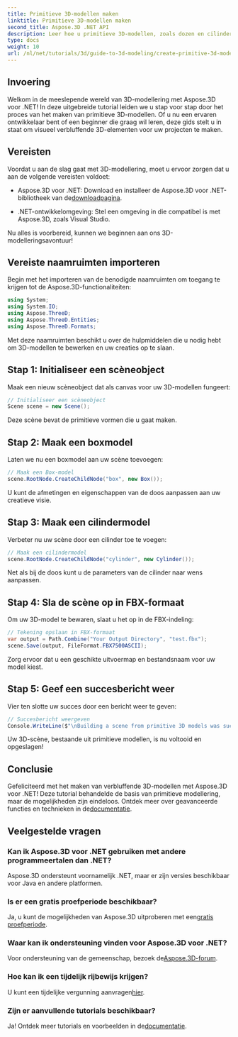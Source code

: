 ```yaml
---
title: Primitieve 3D-modellen maken
linktitle: Primitieve 3D-modellen maken
second_title: Aspose.3D .NET API
description: Leer hoe u primitieve 3D-modellen, zoals dozen en cilinders, kunt maken en aanpassen en deze moeiteloos in FBX-formaat kunt opslaan.
type: docs
weight: 10
url: /nl/net/tutorials/3d/guide-to-3d-modeling/create-primitive-3d-modeling/
---
```

## Invoering

Welkom in de meeslepende wereld van 3D-modellering met Aspose.3D voor .NET! In deze uitgebreide tutorial leiden we u stap voor stap door het proces van het maken van primitieve 3D-modellen. Of u nu een ervaren ontwikkelaar bent of een beginner die graag wil leren, deze gids stelt u in staat om visueel verbluffende 3D-elementen voor uw projecten te maken.

## Vereisten

Voordat u aan de slag gaat met 3D-modellering, moet u ervoor zorgen dat u aan de volgende vereisten voldoet:

-  Aspose.3D voor .NET: Download en installeer de Aspose.3D voor .NET-bibliotheek van de[downloadpagina](https://releases.aspose.com/3d/net/).
  
- .NET-ontwikkelomgeving: Stel een omgeving in die compatibel is met Aspose.3D, zoals Visual Studio.

Nu alles is voorbereid, kunnen we beginnen aan ons 3D-modelleringsavontuur!

## Vereiste naamruimten importeren

Begin met het importeren van de benodigde naamruimten om toegang te krijgen tot de Aspose.3D-functionaliteiten:

```csharp
using System;
using System.IO;
using Aspose.ThreeD;
using Aspose.ThreeD.Entities;
using Aspose.ThreeD.Formats;
```

Met deze naamruimten beschikt u over de hulpmiddelen die u nodig hebt om 3D-modellen te bewerken en uw creaties op te slaan.

## Stap 1: Initialiseer een scèneobject

Maak een nieuw scèneobject dat als canvas voor uw 3D-modellen fungeert:

```csharp
// Initialiseer een scèneobject
Scene scene = new Scene();
```

Deze scène bevat de primitieve vormen die u gaat maken.

## Stap 2: Maak een boxmodel

Laten we nu een boxmodel aan uw scène toevoegen:

```csharp
// Maak een Box-model
scene.RootNode.CreateChildNode("box", new Box());
```

U kunt de afmetingen en eigenschappen van de doos aanpassen aan uw creatieve visie.

## Stap 3: Maak een cilindermodel

Verbeter nu uw scène door een cilinder toe te voegen:

```csharp
// Maak een cilindermodel
scene.RootNode.CreateChildNode("cylinder", new Cylinder());
```

Net als bij de doos kunt u de parameters van de cilinder naar wens aanpassen.

## Stap 4: Sla de scène op in FBX-formaat

Om uw 3D-model te bewaren, slaat u het op in de FBX-indeling:

```csharp
// Tekening opslaan in FBX-formaat
var output = Path.Combine("Your Output Directory", "test.fbx");
scene.Save(output, FileFormat.FBX7500ASCII);
```

Zorg ervoor dat u een geschikte uitvoermap en bestandsnaam voor uw model kiest.

## Stap 5: Geef een succesbericht weer

Vier ten slotte uw succes door een bericht weer te geven:

```csharp
// Succesbericht weergeven
Console.WriteLine($"\nBuilding a scene from primitive 3D models was successful.\nFile saved at {output}");
```

Uw 3D-scène, bestaande uit primitieve modellen, is nu voltooid en opgeslagen!

## Conclusie

 Gefeliciteerd met het maken van verbluffende 3D-modellen met Aspose.3D voor .NET! Deze tutorial behandelde de basis van primitieve modellering, maar de mogelijkheden zijn eindeloos. Ontdek meer over geavanceerde functies en technieken in de[documentatie](https://reference.aspose.com/3d/net/).

## Veelgestelde vragen

### Kan ik Aspose.3D voor .NET gebruiken met andere programmeertalen dan .NET?

Aspose.3D ondersteunt voornamelijk .NET, maar er zijn versies beschikbaar voor Java en andere platformen.

### Is er een gratis proefperiode beschikbaar?

 Ja, u kunt de mogelijkheden van Aspose.3D uitproberen met een[gratis proefperiode](https://releases.aspose.com/).

### Waar kan ik ondersteuning vinden voor Aspose.3D voor .NET?

 Voor ondersteuning van de gemeenschap, bezoek de[Aspose.3D-forum](https://forum.aspose.com/c/3d/18).

### Hoe kan ik een tijdelijk rijbewijs krijgen?

 U kunt een tijdelijke vergunning aanvragen[hier](https://purchase.conholdate.com/temporary-license/).

### Zijn er aanvullende tutorials beschikbaar?

 Ja! Ontdek meer tutorials en voorbeelden in de[documentatie](https://reference.aspose.com/3d/net/).